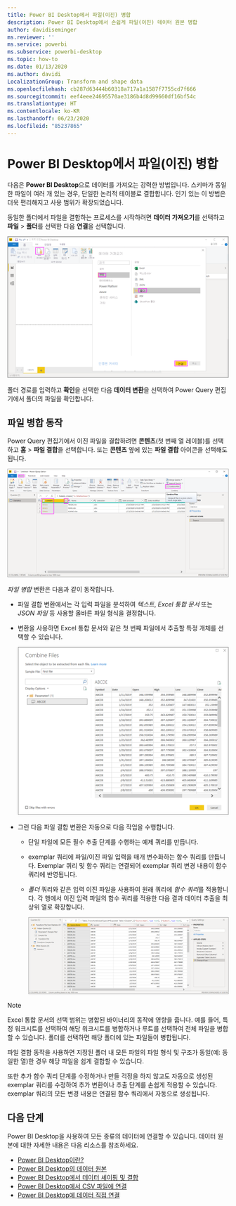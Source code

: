 ```yaml
---
title: Power BI Desktop에서 파일(이진) 병합
description: Power BI Desktop에서 손쉽게 파일(이진) 데이터 원본 병합
author: davidiseminger
ms.reviewer: ''
ms.service: powerbi
ms.subservice: powerbi-desktop
ms.topic: how-to
ms.date: 01/13/2020
ms.author: davidi
LocalizationGroup: Transform and shape data
ms.openlocfilehash: cb287d63444b60318a717a1a1587f7755cd7f666
ms.sourcegitcommit: eef4eee24695570ae3186b4d8d99660df16bf54c
ms.translationtype: HT
ms.contentlocale: ko-KR
ms.lasthandoff: 06/23/2020
ms.locfileid: "85237865"
---
```

# <a name="combine-files-binaries-in-power-bi-desktop"></a>Power BI Desktop에서 파일(이진) 병합

다음은 **Power BI Desktop**으로 데이터를 가져오는 강력한 방법입니다. 스키마가 동일한 파일이 여러 개 있는 경우, 단일한 논리적 테이블로 결합합니다. 인기 있는 이 방법은 더욱 편리해지고 사용 범위가 확장되었습니다.

동일한 폴더에서 파일을 결합하는 프로세스를 시작하려면 **데이터 가져오기**를 선택하고 **파일** > **폴더**를 선택한 다음 **연결**을 선택합니다.

![폴더 파일에 연결, 데이터 가져오기 대화 상자, Power BI Desktop](media/desktop-combine-binaries/combine-binaries_1.png)

폴더 경로를 입력하고 **확인**을 선택한 다음 **데이터 변환**을 선택하여 Power Query 편집기에서 폴더의 파일을 확인합니다.

## <a name="combine-files-behavior"></a>파일 병합 동작

Power Query 편집기에서 이진 파일을 결합하려면 **콘텐츠**(첫 번째 열 레이블)를 선택하고 **홈** > **파일 결합**을 선택합니다. 또는 **콘텐츠** 옆에 있는 **파일 결합** 아이콘을 선택해도 됩니다.

![파일 결합 명령, Power Query 편집기, Power BI Desktop](media/desktop-combine-binaries/combine-binaries_2a.png)

*파일 병합* 변환은 다음과 같이 동작합니다.

* 파일 결합 변환에서는 각 입력 파일을 분석하여 *텍스트*, *Excel 통합 문서* 또는 *JSON 파일* 등 사용할 올바른 파일 형식을 결정합니다.
* 변환을 사용하면 Excel 통합 문서와 같은 첫 번째 파일에서 추출할 특정 개체를 선택할 수 있습니다.
  
  ![파일 결합 대화 상자, Power Query 편집기, Power BI Desktop](media/desktop-combine-binaries/combine-binaries_3.png)
* 그런 다음 파일 결합 변환은 자동으로 다음 작업을 수행합니다.
  
  * 단일 파일에 모든 필수 추출 단계를 수행하는 예제 쿼리를 만듭니다.
  * exemplar 쿼리에 파일/이진 파일 입력을 매개 변수화하는 함수 쿼리를 만듭니다.   Exemplar 쿼리 및 함수 쿼리는 연결되어 exemplar 쿼리 변경 내용이 함수 쿼리에 반영됩니다.
  * *폴더* 쿼리와 같은 입력 이진 파일을 사용하여 원래 쿼리에 *함수 쿼리*를 적용합니다. 각 행에서 이진 입력 파일의 함수 쿼리를 적용한 다음 결과 데이터 추출을 최상위 열로 확장합니다.

    ![파일 결합 변환 결과, Power Query 편집기, Power BI Desktop](media/desktop-combine-binaries/combine-binaries_4.png)

> [!NOTE]
> Excel 통합 문서의 선택 범위는 병합된 바이너리의 동작에 영향을 줍니다. 예를 들어, 특정 워크시트를 선택하여 해당 워크시트를 병합하거나 루트를 선택하여 전체 파일을 병합할 수 있습니다. 폴더를 선택하면 해당 폴더에 있는 파일들이 병합됩니다. 

파일 결합 동작을 사용하면 지정된 폴더 내 모든 파일의 파일 형식 및 구조가 동일(예: 동일한 열)한 경우 해당 파일을 쉽게 결합할 수 있습니다.

또한 추가 함수 쿼리 단계를 수정하거나 만들 걱정을 하지 않고도 자동으로 생성된 exemplar 쿼리를 수정하여 추가 변환이나 추출 단계를 손쉽게 적용할 수 있습니다. exemplar 쿼리의 모든 변경 내용은 연결된 함수 쿼리에서 자동으로 생성됩니다.

## <a name="next-steps"></a>다음 단계

Power BI Desktop을 사용하여 모든 종류의 데이터에 연결할 수 있습니다. 데이터 원본에 대한 자세한 내용은 다음 리소스를 참조하세요.

* [Power BI Desktop이란?](../fundamentals/desktop-what-is-desktop.md)
* [Power BI Desktop의 데이터 원본](../connect-data/desktop-data-sources.md)
* [Power BI Desktop에서 데이터 셰이핑 및 결합](../connect-data/desktop-shape-and-combine-data.md)
* [Power BI Desktop에서 CSV 파일에 연결](../connect-data/desktop-connect-csv.md)
* [Power BI Desktop에 데이터 직접 연결](../connect-data/desktop-enter-data-directly-into-desktop.md)
